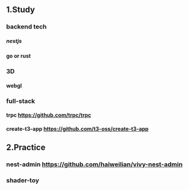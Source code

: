 ## 1.Study

### backend tech
##### nestjs
#### go or rust

### 3D
#### webgl

### full-stack
#### trpc https://github.com/trpc/trpc
#### create-t3-app https://github.com/t3-oss/create-t3-app

## 2.Practice
### nest-admin https://github.com/haiweilian/vivy-nest-admin
### shader-toy 
